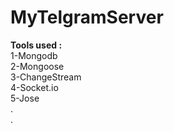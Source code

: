 # MyTelgramServer

**Tools used :**<br/>
1-Mongodb<br/>
2-Mongoose<br/>
3-ChangeStream<br/>
4-Socket.io<br/>
5-Jose<br/>
.<br/>
.<br/>